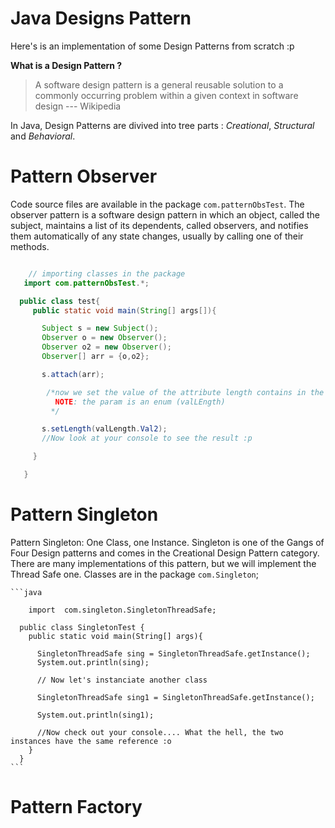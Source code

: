 # Java Designs Pattern

Here's is an implementation of some Design Patterns from scratch :p

__What is a Design Pattern ?__
   > A software design pattern is a general reusable solution to a commonly occurring problem within a given context in software design --- Wikipedia

In Java, Design Patterns are divived into tree parts : *Creational*, *Structural* and *Behavioral*.

# Pattern Observer
  Code source files are available in the package `com.patternObsTest`.
  The observer pattern is a software design pattern in which an object, called the subject, maintains a list of its dependents, called observers, and notifies them automatically of any state changes, usually by calling one of their methods.

  ```java

      // importing classes in the package
     import com.patternObsTest.*;

    public class test{
       public static void main(String[] args[]){

         Subject s = new Subject();
         Observer o = new Observer();
         Observer o2 = new Observer();
         Observer[] arr = {o,o2};

         s.attach(arr);

          /*now we set the value of the attribute length contains in the Subject.
            NOTE: the param is an enum (valLEngth)
           */

         s.setLength(valLength.Val2);
         //Now look at your console to see the result :p

       }

     }
  ```

# Pattern Singleton
Pattern Singleton: One Class, one Instance.
    Singleton is one of the Gangs of Four Design patterns and comes in the Creational Design Pattern category.
There are many implementations of this pattern, but we will implement the Thread Safe one.
Classes are in the package `com.Singleton`;

    ```java

        import  com.singleton.SingletonThreadSafe;

      public class SingletonTest {
        public static void main(String[] args){

          SingletonThreadSafe sing = SingletonThreadSafe.getInstance();
          System.out.println(sing);

          // Now let's instanciate another class

          SingletonThreadSafe sing1 = SingletonThreadSafe.getInstance();

          System.out.println(sing1);

          //Now check out your console.... What the hell, the two instances have the same reference :o
        }
      }
    ```
# Pattern Factory
